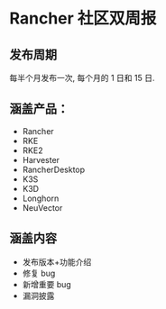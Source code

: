 # Rancher 社区双周报

## 发布周期

每半个月发布一次, 每个月的 1 日和 15 日.

## 涵盖产品：

- Rancher
- RKE
- RKE2
- Harvester
- RancherDesktop
- K3S
- K3D
- Longhorn
- NeuVector

## 涵盖内容

- 发布版本+功能介绍
- 修复 bug
- 新增重要 bug
- 漏洞披露
